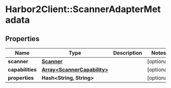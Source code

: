 # Harbor2Client::ScannerAdapterMetadata

## Properties
Name | Type | Description | Notes
------------ | ------------- | ------------- | -------------
**scanner** | [**Scanner**](Scanner.md) |  | [optional] 
**capabilities** | [**Array&lt;ScannerCapability&gt;**](ScannerCapability.md) |  | [optional] 
**properties** | **Hash&lt;String, String&gt;** |  | [optional] 


